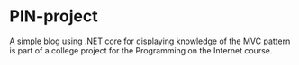 # PIN-project
A simple blog using .NET core for displaying knowledge of the MVC pattern is part of a college project for the Programming on the Internet course.

